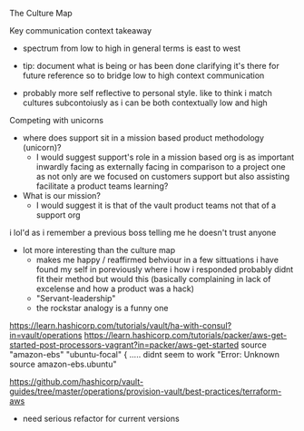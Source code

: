 
The Culture Map

Key communication context takeaway
- spectrum from low to high in general terms is east to west
- tip: document what is being or has been done clarifying it's there for future reference so to bridge low to high context communication

- probably more self reflective to personal style. like to think i match cultures subcontoiusly as i can be both contextually low and high


Competing with unicorns

- where does support sit in a mission based product methodology (unicorn)?
  - I would suggest support's role in a mission based org is as important inwardly facing as externally facing in comparison to a project one as not only are we focused on customers support but also assisting facilitate a product teams learning?
- What is our mission?
  - I would suggest it is that of the vault product teams not that of a support org

i lol'd as i remember a previous boss telling me he doesn't trust anyone


- lot more interesting than the culture map
  - makes me happy / reaffirmed behviour in a few sittuations i have found my self in poreviously where i how i responded probably didnt fit their method but would this (basically complaining in lack of excelense and how a product was a hack)
  - "Servant-leadership"
  - the rockstar analogy is a funny one





https://learn.hashicorp.com/tutorials/vault/ha-with-consul?in=vault/operations
  https://learn.hashicorp.com/tutorials/packer/aws-get-started-post-processors-vagrant?in=packer/aws-get-started
  source "amazon-ebs" "ubuntu-focal" {  ..... didnt seem to work  "Error: Unknown source amazon-ebs.ubuntu"



https://github.com/hashicorp/vault-guides/tree/master/operations/provision-vault/best-practices/terraform-aws
- need serious refactor for current versions
